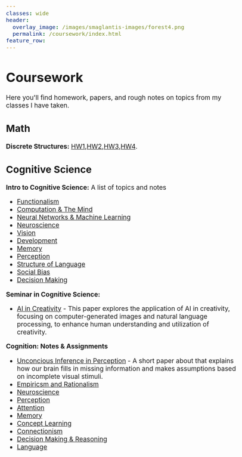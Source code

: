 ```yaml
---
classes: wide
header:
  overlay_image: /images/smaglantis-images/forest4.png
  permalink: /coursework/index.html
feature_row:
---
```


<style type="text/css">
  body{
  font-size: 13pt;
}
</style>

# Coursework 
Here you'll find homework, papers, and rough notes on topics from my classes I have taken. 

## Math
**Discrete Structures:** [HW1](\discreteMath\Discrete_I_HW_1.pdf),[HW2](\discreteMath\Discrete_I_HW_2.pdf),[HW3](\discreteMath\Discrete_I_HW_3.pdf),[HW4](\discreteMath\Discrete_I_HW_4.pdf).

## Cognitive Science
**Intro to Cognitive Science:** 
A list of topics and notes 
- [Functionalism](\introToCogSci\w1_w2_representation.pdf)
- [Computation & The Mind](\introToCogSci\w3_computation_and_the_mind.pdf)
- [Neural Networks & Machine Learning](\introToCogSci\w4_neural_networks.pdf)
- [Neuroscience](\introToCogSci\w5_neuroscience.pdf)
- [Vision](\introToCogSci\w6_vision.pdf)
- [Development](\introToCogSci\w7_development.pdf)
- [Memory](\introToCogSci\w8_memory.pdf)
- [Perception](\introToCogSci\w9_perception.pdf)
- [Structure of Language](\introToCogSci\w10_structure_of_language.pdf)
- [Social Bias](\introToCogSci\w11_social_bias.pdf)
- [Decision Making](\introToCogSci\w12_decision_making.pdf)

**Seminar in Cognitive Science:**
- [AI in Creativity](\underSemCogSci\ai_in_creativity.pdf) - This paper explores the application of AI in creativity, focusing on computer-generated images and natural language processing, to enhance human understanding and utilization of creativity.

**Cognition: Notes & Assignments**
- [Unconcious Inference in Perception](\cognition\assignment_1.pdf) - A short paper about that explains how our brain fills in missing information and makes assumptions based on incomplete visual stimuli.
- [Empiricsm and Rationalism](\cognition\empiricsm_and_rationalism.pdf)
- [Neuroscience](\cognition\cog_neuroscience.pdf)
- [Perception](\cognition\cog_perception.pdf)
- [Attention](\cognition\cog_attention.pdf)
- [Memory](\cognition\cog_memory.pdf)
- [Concept Learning](\cognition\cog_concept_learning.pdf)
- [Connectionism](\cognition\cog_connectionism.pdf)
- [Decision Making & Reasoning](\cognition\cog_decision_making.pdf)
- [Language](\cognition\cog_language.pdf)





